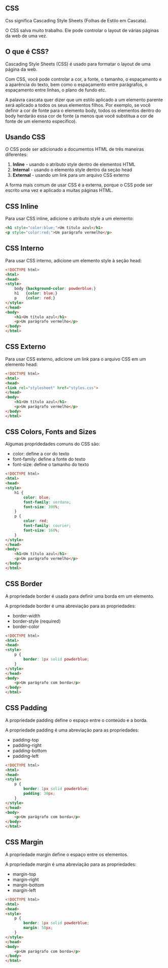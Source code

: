 ## CSS

Css significa Cascading Style Sheets (Folhas de Estilo em Cascata).

O CSS salva muito trabalho. Ele pode controlar o layout de várias páginas da web de uma vez.

## O que é CSS?

Cascading Style Sheets (CSS) é usado para formatar o layout de uma página da web.

Com CSS, você pode controlar a cor, a fonte, o tamanho, o espaçamento e a aparência do texto, bem como o espaçamento entre parágrafos, o espaçamento entre linhas, o plano de fundo etc.

A palavra cascata quer dizer que um estilo aplicado a um elemento parente será aplicado a todos os seus elementos filhos. Por exemplo, se você definir a cor de fonte para o elemento body, todos os elementos dentro do body herdarão essa cor de fonte (a menos que você substitua a cor de fonte de um elemento específico).

## Usando CSS

O CSS pode ser adicionado a documentos HTML de três maneiras diferentes:

<ol>
    <li><strong>Inline</strong> - usando o atributo style dentro de elementos HTML</li>
    <li><strong>Internal</strong> - usando o elemento style dentro da seção head </li>
    <li><strong>External</strong> - usando um link para um arquivo CSS externo</li>
</ol>

A forma mais comum de usar CSS é a externa, porque o CSS pode ser escrito uma vez e aplicado a muitas páginas HTML.


## CSS Inline

Para usar CSS inline, adicione o atributo style a um elemento:

```html
<h1 style="color:blue;">Um título azul</h1>
<p style="color:red;">Um parágrafo vermelho</p>
```

## CSS Interno

Para usar CSS interno, adicione um elemento style à seção head:

```html
<!DOCTYPE html>
<html>
<head>
<style>
    body {background-color: powderblue;}
    h1   {color: blue;}
    p    {color: red;}
</style>
</head>
<body>
    <h1>Um título azul</h1>
    <p>Um parágrafo vermelho</p>
</body>
</html>
```

## CSS Externo

Para usar CSS externo, adicione um link para o arquivo CSS em um elemento head:

```html
<!DOCTYPE html>
<html>
<head>
<link rel="stylesheet" href="styles.css">
</head>
<body>
    <h1>Um título azul</h1>
    <p>Um parágrafo vermelho</p>
</body>
</html>
```

## CSS Colors, Fonts and Sizes

Algumas propridedades comuns do CSS são:

- color: define a cor do texto
- font-family: define a fonte do texto
- font-size: define o tamanho do texto

```html	
<!DOCTYPE html>
<html>
<head>
<style>
    h1 {
        color: blue;
        font-family: verdana;
        font-size: 300%;
    }
    p {
        color: red;
        font-family: courier;
        font-size: 160%;
    }
</style>
</head>
<body>
    <h1>Um título azul</h1>
    <p>Um parágrafo vermelho</p>
</body>
</html>
```

## CSS Border

A propriedade border é usada para definir uma borda em um elemento.

A propriedade border é uma abreviação para as propriedades:

- border-width
- border-style (required)
- border-color

```html
<!DOCTYPE html>
<html>
<head>
<style>
    p {
        border: 1px solid powderblue;
    }
</style>
</head>
<body>
    <p>Um parágrafo com borda</p>
</body>
</html>
```

## CSS Padding

A propriedade padding define o espaço entre o conteúdo e a borda.

A propriedade padding é uma abreviação para as propriedades:

- padding-top
- padding-right
- padding-bottom
- padding-left

```html
<!DOCTYPE html>
<html>
<head>
<style>
    p {
        border: 1px solid powderblue;
        padding: 30px;
    }
</style>
</head>
<body>
    <p>Um parágrafo com borda</p>
</body>
</html>
```

## CSS Margin

A propriedade margin define o espaço entre os elementos.

A propriedade margin é uma abreviação para as propriedades:

- margin-top
- margin-right
- margin-bottom
- margin-left

```html
<!DOCTYPE html>
<html>
<head>
<style>
    p {
        border: 1px solid powderblue;
        margin: 50px;
    }
</style>
</head>
<body>
    <p>Um parágrafo com borda</p>
</body>
</html>
```
